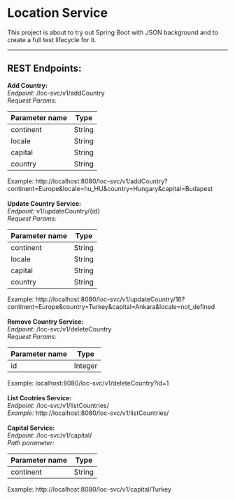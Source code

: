 # Location Service

This project is about to try out Spring Boot with JSON background and to create a full test lifecycle for it.

---

## REST Endpoints:

**Add Country:**<br />
_Endpoint:_ /loc-svc/v1/addCountry <br />
_Request Params:_

Parameter name | Type 
------------ | -------------
continent | String 
locale | String
capital | String
country | String

Example: http://localhost:8080/loc-svc/v1/addCountry?continent=Europe&locale=hu_HU&country=Hungary&capital=Budapest
<br />
<br />
**Update Country Service:** <br />
_Endpoint:_ v1/updateCountry/{id} <br />
_Request Params:_

Parameter name | Type
------------ | -------------
continent | String
locale | String
capital | String
country | String

Example: http://localhost:8080/loc-svc/v1/updateCountry/16?continent=Europe&country=Turkey&capital=Ankara&locale=not_defined
<br />
<br />
**Remove Country Service:**<br />
_Endpoint:_ /loc-svc/v1/deleteCountry<br />
_Request Params:_

Parameter name | Type
------------ | -------------
id | Integer

Example: localhost:8080/loc-svc/v1/deleteCountry?id=1
<br />
<br />
**List Coutries Service:**<br />
_Endpoint:_ /loc-svc/v1/listCountries/ <br />
*Example:* http://localhost:8080/loc-svc/v1/listCountries/
<br />
<br />
**Capital Service:**<br />
_Endpoint:_ /loc-svc/v1/capital/ <br />
_Path parameter:_

Parameter name | Type
------------ | -------------
continent | String

Example: http://localhost:8080/loc-svc/v1/capital/Turkey
